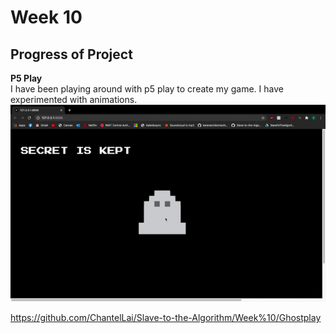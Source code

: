 # Week 10 
## Progress of Project 
__P5 Play__ <br>
I have been playing around with p5 play to create my game. I have experimented with animations. <br>
![](https://github.com/ChantelLai/Slave-to-the-Algorithm/blob/master/Week%2010/GhostPlay.gif)

https://github.com/ChantelLai/Slave-to-the-Algorithm/Week%10/Ghostplay 
